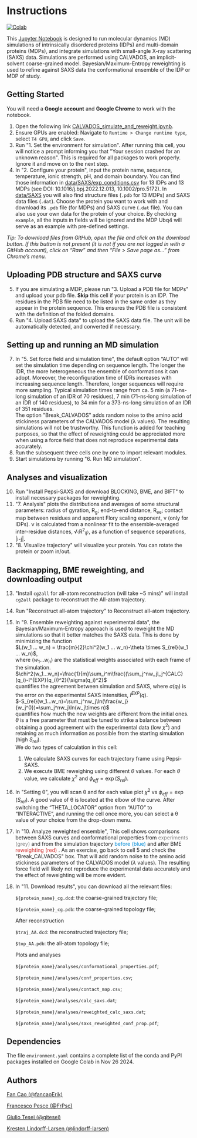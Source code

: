 # Instructions

[![Colab](https://colab.research.google.com/assets/colab-badge.svg)](https://colab.research.google.com/github/KULL-Centre/ColabCALVADOS/blob/main/simulate_and_reweight/CALVADOS_simulate_and_reweight.ipynb)

This [Jupyter Notebook](https://colab.research.google.com/github/KULL-Centre/ColabCALVADOS/blob/main/simulate_and_reweight/CALVADOS_simulate_and_reweight.ipynb) is designed to run molecular dynamics (MD) simulations of intrinsically disordered proteins (IDPs) and multi-domain proteins (MDPs), and integrate simulations with small-angle X-ray scattering (SAXS) data. Simulations are performed using CALVADOS, an implicit-solvent coarse-grained model. Bayesian/Maximum-Entropy reweighting is used to
refine against SAXS data the conformational ensemble of the IDP or MDP of study.

## Getting Started

You will need a **Google account** and **Google Chrome** to work with the notebook.

1. Open the following link [CALVADOS_simulate_and_reweight.ipynb](https://colab.research.google.com/github/KULL-Centre/ColabCALVADOS/blob/main/simulate_and_reweight/CALVADOS_simulate_and_reweight.ipynb).
2. Ensure GPUs are enabled: Navigate to `Runtime > Change runtime type`, select `T4 GPU`, and click `Save`. 
3. Run "1. Set the environment for simulation". After running this cell, you will notice a prompt informing you that "Your session crashed for an unknown reason". This is required for all packages to work properly. Ignore it and move on to the next step.
4. In "2. Configure your protein", input the protein name, sequence, temperature, ionic strength, pH, and domain boundary. You can find those information in [data/SAXS/exp_conditions.csv](https://github.com/KULL-Centre/ColabCALVADOS/blob/main/data/SAXS/exp_conditions.csv) for 13 IDPs and 13 MDPs (see DOI: 10.1016/j.bpj.2022.12.013, 10.1002/pro.5172). In [data/SAXS](https://github.com/KULL-Centre/ColabCALVADOS/tree/main/data/SAXS) you will also find structure files (`.pdb` for 13 MDPs) and SAXS data files (`.dat`). Choose the protein you want to work with and download its `.pdb` file (for MDPs) and SAXS curve (`.dat` file). You can also use your own data for the protein of your choice. By checking `example`, all the inputs in fields will be ignored and the MDP Ubq4 will serve as an example with pre-defined settings.

*Tip: To download files from GitHub, open the file and click on the download button. If this button is not present (it is not if you are not logged in with a GitHub account), click on “Raw” and then “File > Save page as...” from Chrome’s menu.*

## Uploading PDB structure and SAXS curve

5. If you are simulating a MDP, please run "3. Upload a PDB file for MDPs" and upload your pdb file. **Skip** this cell if your protein is an IDP. The residues in the PDB file need to be listed in the same order as they appear in the protein sequence. This ensures the PDB file is consistent with the definition of the folded domains. 
6. Run "4. Upload SAXS data" to upload the SAXS data file. The unit will be automatically detected, and converted if necessary.

## Setting up and running an MD simulation

7. In "5. Set force field and simulation time", the default option “AUTO” will set the simulation time depending on sequence length. The longer the IDR, the more heterogeneous the ensemble of conformations it can adopt. Moreover, the reconfiguration time of IDRs increases with increasing sequence length. Therefore, longer sequences will require more sampling. Typical simulation times range from ca. 5 min (a 71-ns-long simulation of an IDR of 70 residues), 7 min (71-ns-long simulation of an IDR of 140 residues), to 34 min for a 373-ns-long simulation of an IDR of 351 residues.<br>
The option "Break_CALVADOS" adds random noise to the amino acid stickiness parameters of the CALVADOS model (λ values). The resulting simulations will not be trustworthy. This function is added for teaching purposes, so that the effect of reweighting could be appreciated more when using a force field that does not reproduce experimental data accurately. 
8. Run the subsequent three cells one by one to import relevant modules.
9. Start simulations by running "6. Run MD simulation".

## Analyses and visualization

10. Run "Install Pepsi-SAXS and download BLOCKING, BME, and BIFT" to install necessary packages for reweighting.
11. "7. Analysis" plots the distributions and averages of some structural parameters: radius of gyration, R<sub>g</sub>; end-to-end distance, R<sub>ee</sub>; contact map between residues and apparent Flory scaling exponent, ν (only for IDPs). ν is calculated from a nonlinear fit to the ensemble-averaged inter-residue distances, &#8730;&#9001;R<sup>2</sup><sub>ij</sub>&#9002;, as a function of sequence separations, |i-j|.
12. "8. Visualize trajectory" will visualize your protein. You can rotate the protein or zoom in/out.

## Backmapping, BME reweighting, and downloading output

13. "Install `cg2all` for all-atom reconstruction (will take ~5 mins)" will install `cg2all` package to reconstruct the All-atom trajectory.
14. Run "Reconstruct all-atom trajectory" to Reconstruct all-atom trajectory.
15. In "9. Ensemble reweighting against experimental data", the Bayesian/Maximum-Entropy approach is used to reweight the MD simulations so that it better matches the SAXS data. This is done by minimizing the function<br>
$L(w_1 ... w_n) = \frac{m}{2}\chi^2(w_1 ... w_n)-\theta \times S_{rel}(w_1 ... w_n)$,<br>
where $(w_1 ... w_n)$ are the statistical weights associated with each frame of the simulation.<br>
$\chi^2(w_1...w_n)=\frac{1}{m}\sum_i^m\frac{(\sum_j^nw_jI_j^{CALC}(q_i)-I^{EXP}(q_i))^2}{\sigma(q_i)^2}$<br>
quantifies the agreement between simulation and SAXS, where $\sigma(q_i)$ is the error on the experimental SAXS intensities, $I^{EXP}(q)$.<br>
$-S_{rel}(w_1...w_n)=\sum_j^nw_j\ln(\frac{w_j}{w_j^0})=\sum_j^nw_j\ln(w_j\times n)$<br>
quantifies how much the new weights are different from the initial ones.<br> 
$\theta$ is a free parameter that must be tuned to strike a balance between obtaining a good agreement with the experimental data (low $\chi^2$) and retaining as much information as possible from the starting simulation (high $S_{rel}$).<br> 
We do two types of calculation in this cell:
    1. We calculate SAXS curves for each trajectory frame using Pepsi-SAXS.
    2. We execute BME reweighing using different $\theta$ values. For each $\theta$ value, we calculate $\chi^2$ and $\phi_{eff}=\exp(S_{rel})$.
16. In "Setting θ", you will scan θ and for each value plot $\chi^2$ vs $\phi_{eff}=\exp(S_{rel})$. A good value of θ is located at the elbow of the curve. After switching the “THETA_LOCATOR” option from “AUTO” to “INTERACTIVE”, and running the cell once more, you can select a θ value of your choice from the drop-down menu.
17. In "10. Analyze reweighted ensemble", This cell shows comparisons between SAXS curves and conformational properties from <font color='#808080'>experiments (grey) </font> and from the simulation trajectory <font color='#058ED9'>before (blue) </font> and after BME <font color='#d42828'>reweighting (red) </font>. As an exercise, go back to cell 5 and check the "Break_CALVADOS" box. That will add random noise to the amino acid stickiness parameters of the CALVADOS model ($\lambda$ values). The resulting force field will likely not reproduce the experimental data accurately and the effect of reweighting will be more evident. 
18. In "11. Download results", you can download all the relevant files:

    `${protein_name}_cg.dcd`: the coarse-grained trajectory file;

    `${protein_name}_cg.pdb`: the coarse-grained topology file;
    
    After reconstruction
    
    `$traj_AA.dcd`: the reconstructed trajectory file;
    
    `$top_AA.pdb`: the all-atom topology file;
    
    Plots and analyses
    
    `${protein_name}/analyses/conformational_properties.pdf`;
    
    `${protein_name}/analyses/conf_properties.csv`;
    
    `${protein_name}/analyses/contact_map.csv`;
    
    `${protein_name}/analyses/calc_saxs.dat`;
    
    `${protein_name}/analyses/reweighted_calc_saxs.dat`;
    
    `${protein_name}/analyses/saxs_reweighted_conf_prop.pdf`;

## Dependencies

The file `environment.yaml` contains a complete list of the conda and PyPI packages installed on Google Colab in Nov 26 2024.

## Authors

[Fan Cao (@fancaoErik)](https://github.com/fancaoErik)

[Francesco Pesce (@FrPsc)](https://github.com/FrPsc)

[Giulio Tesei (@gitesei)](https://github.com/gitesei)

[Kresten Lindorff-Larsen (@lindorff-larsen)](https://github.com/lindorff-larsen)

